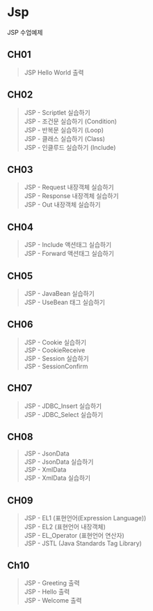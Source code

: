 # Jsp
JSP 수업예제   
## CH01   
> JSP Hello World 출력   
## CH02
> JSP - Scriptlet 실습하기   
> JSP - 조건문 실습하기 (Condition)   
> JSP - 반복문 실습하기 (Loop)   
> JSP - 클래스 실습하기 (Class)   
> JSP - 인클루드 실습하기 (Include)   
## CH03   
> JSP - Request 내장객체 실습하기   
> JSP - Response 내장겍체 실습하기   
> JSP - Out 내장객체 실습하기   
## CH04   
> JSP - Include 액션태그 실습하기   
> JSP - Forward 액션태그 실습하기   
## CH05   
> JSP - JavaBean 실습하기   
> JSP - UseBean 태그 실습하기   
## CH06   
> JSP - Cookie 실습하기   
> JSP - CookieReceive   
> JSP - Session 실습하기   
> JSP - SessionConfirm   
## CH07   
> JSP - JDBC_Insert 실습하기   
> JSP - JDBC_Select 실습하기   
## CH08   
> JSP - JsonData   
> JSP - JsonData 실습하기   
> JSP - XmlData   
> JSP - XmlData 실습하기   
## CH09   
> JSP - EL1 (표현언어(Expression Language))   
> JSP - EL2 (표현언어 내장객체)   
> JSP - EL_Operator (표현언어 연산자)   
> JSP - JSTL (Java Standards Tag Library)   
## Ch10   
> JSP - Greeting 출력   
> JSP - Hello 출력   
> JSP - Welcome 출력   
